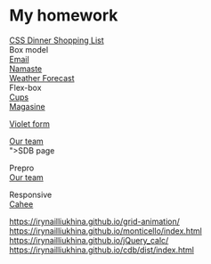 <h1> My homework</h1>


 <a href= "https://irynailliukhina.github.io/hw6.2/index.html">CSS Dinner Shopping List</a> <br/>
Box model <br/>
  <a href= "https://irynailliukhina.github.io/email/">Email</a> <br/>
   <a href= "https://irynailliukhina.github.io/namaste/index.html">Namaste</a> <br/>
    <a href= "https://irynailliukhina.github.io/hw7.2/index.html">Weather Forecast</a> <br/>
 Flex-box <br/>
 <a href= "https://irynailliukhina.github.io/cups/index.html">Cups</a> <br/>
 <a href= "https://irynailliukhina.github.io/hw8/index.html">Magasine</a> <br/>

 <a href= "https://irynailliukhina.github.io/violet/index.html">Violet form</a> <br/>

 <a href= "https://irynailliukhina.github.io/ourteam/dist/index.html">Our team</a> <br/>">SDB page</a> <br/>
 
 Prepro <br/>
 <a href= "https://irynailliukhina.github.io/ourteam/dist/index.html">Our team</a> <br/>

 Responsive <br/>
 <a href= "https://irynailliukhina.github.io/responsive/dist/index.html">Cahee</a> <br/>

https://irynailliukhina.github.io/grid-animation/ <br/>
https://irynailliukhina.github.io/monticello/index.html <br/>
https://irynailliukhina.github.io/jQuery_calc/ <br/>
https://irynailliukhina.github.io/cdb/dist/index.html <br/>           
